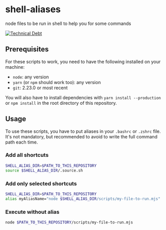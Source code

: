 # shell-aliases

node files to be run in shell to help you for some commands

[![Technical Debt](https://sonarcloud.io/api/project_badges/measure?project=shell-aliases&metric=sqale_index)](https://sonarcloud.io/summary/new_code?id=shell-aliases)

## Prerequisites

For these scripts to work, you need to have the following installed on your machine:
- `node`: any version
- `yarn` (or `npm` should work too): any version
- `git`: 2.23.0 or most recent

You will also have to install dependencies with `yarn install --production` or `npm install` in the root directory of this repository.

## Usage

To use these scripts, you have to put aliases in your `.bashrc` or `.zshrc` file.
It's not mandatory, but recommended to avoid to write the full command path each time.

### Add all shortcuts

```bash
SHELL_ALIAS_DIR=$PATH_TO_THIS_REPOSITORY
source $SHELL_ALIAS_DIR/.source.sh
```

### Add only selected shortcuts

```bash
SHELL_ALIAS_DIR=$PATH_TO_THIS_REPOSITORY
alias myAliasName="node $SHELL_ALIAS_DIR/scripts/my-file-to-run.mjs"
```
### Execute without alias

```bash
node $PATH_TO_THIS_REPOSITORY/scripts/my-file-to-run.mjs
```
